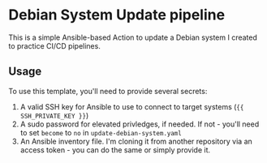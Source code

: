 # Debian System Update pipeline
This is a simple Ansible-based Action to update a Debian system I created to practice CI/CD pipelines.


## Usage
To use this template, you'll need to provide several secrets:
1. A valid SSH key for Ansible to use to connect to target systems (`{{ SSH_PRIVATE_KEY }}`)
2. A sudo password for elevated privledges, if needed. If not - you'll need to set `become` to `no` in `update-debian-system.yaml`
3. An Ansible inventory file. I'm cloning it from another repository via an access token - you can do the same or simply provide it.
